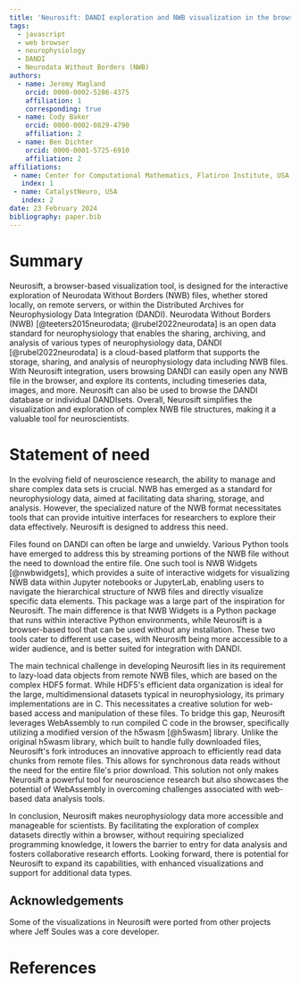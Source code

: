```yaml
---
title: 'Neurosift: DANDI exploration and NWB visualization in the browser'
tags:
  - javascript
  - web browser
  - neurophysiology
  - DANDI
  - Neurodata Without Borders (NWB)
authors:
  - name: Jeremy Magland
    orcid: 0000-0002-5286-4375
    affiliation: 1
    corresponding: true
  - name: Cody Baker
    orcid: 0000-0002-0829-4790
    affiliation: 2
  - name: Ben Dichter
    orcid: 0000-0001-5725-6910
    affiliation: 2
affiliations:
 - name: Center for Computational Mathematics, Flatiron Institute, USA
   index: 1
 - name: CatalystNeuro, USA
   index: 2
date: 23 February 2024
bibliography: paper.bib
---
```


# Summary

Neurosift, a browser-based visualization tool,
is designed for the interactive exploration of Neurodata Without Borders (NWB) files,
whether stored locally, on remote servers,
or within the Distributed Archives for Neurophysiology Data Integration (DANDI).
Neurodata Without Borders (NWB) [@teeters2015neurodata; @rubel2022neurodata] is an open data standard for neurophysiology that enables the sharing, archiving, and analysis of various types of neurophysiology data,
DANDI [@rubel2022neurodata] is a cloud-based platform that supports the storage, sharing, and analysis of neurophysiology data including NWB files.
With Neurosift integration, users browsing DANDI can easily open any NWB file in the browser,
and explore its contents, including timeseries data, images, and more.
Neurosift can also be used to browse the DANDI database or individual DANDIsets.
Overall, Neurosift simplifies the visualization and exploration of complex NWB file structures,
making it a valuable tool for neuroscientists.

# Statement of need

In the evolving field of neuroscience research, the ability to manage and share complex data sets is crucial. NWB has emerged as a standard for neurophysiology data, aimed at facilitating data sharing, storage, and analysis. However, the specialized nature of the NWB format necessitates tools that can provide intuitive interfaces for researchers to explore their data effectively. Neurosift is designed to address this need.

Files found on DANDI can often be large and unwieldy. Various Python tools have emerged to address this by streaming portions of the NWB file without the need to download the entire file. One such tool is NWB Widgets [@nwbwidgets], which provides a suite of interactive widgets for visualizing NWB data within Jupyter notebooks or JupyterLab, enabling users to navigate the hierarchical structure of NWB files and directly visualize specific data elements. This package was a large part of the inspiration for Neurosift. The main difference is that NWB Widgets is a Python package that runs within interactive Python environments, while Neurosift is a browser-based tool that can be used without any installation. These two tools cater to different use cases, with Neurosift being more accessible to a wider audience, and is better suited for integration with DANDI.


The main technical challenge in developing Neurosift lies in its requirement to lazy-load data objects from remote NWB files, which are based on the complex HDF5 format. While HDF5's efficient data organization is ideal for the large, multidimensional datasets typical in neurophysiology, its primary implementations are in C. This necessitates a creative solution for web-based access and manipulation of these files. To bridge this gap, Neurosift leverages WebAssembly to run compiled C code in the browser, specifically utilizing a modified version of the h5wasm [@h5wasm] library. Unlike the original h5wasm library, which built to handle fully downloaded files, Neurosift's fork introduces an innovative approach to efficiently read data chunks from remote files. This allows for synchronous data reads without the need for the entire file's prior download. This solution not only makes Neurosift a powerful tool for neuroscience research but also showcases the potential of WebAssembly in overcoming challenges associated with web-based data analysis tools.

In conclusion, Neurosift makes neurophysiology data more accessible and manageable for scientists. By facilitating the exploration of complex datasets directly within a browser, without requiring specialized programming knowledge, it lowers the barrier to entry for data analysis and fosters collaborative research efforts. Looking forward, there is potential for Neurosift to expand its capabilities, with enhanced visualizations and support for additional data types.

## Acknowledgements

Some of the visualizations in Neurosift were ported from other projects where Jeff Soules was a core developer.

# References